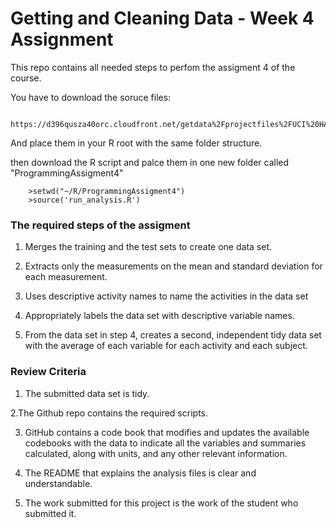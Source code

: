 # Getting and Cleaning Data - Week 4 Assignment

This repo contains all needed steps to perfom the assigment 4 of the course.

You have to download the soruce files:

        https://d396qusza40orc.cloudfront.net/getdata%2Fprojectfiles%2FUCI%20HAR%20Dataset.zip

And place them in your R root with the same folder structure.

then download the R script and palce them in one new folder called "ProgrammingAssigment4"

        >setwd("~/R/ProgrammingAssigment4")
        >source('run_analysis.R')


### The required steps of the assigment


1. Merges the training and the test sets to create one data set.

2. Extracts only the measurements on the mean and standard deviation for each measurement.

3. Uses descriptive activity names to name the activities in the data set

4. Appropriately labels the data set with descriptive variable names.

5. From the data set in step 4, creates a second, independent tidy data set with the average of each variable for each activity and each subject.

### Review Criteria

1. The submitted data set is tidy.

2.The Github repo contains the required scripts.

3. GitHub contains a code book that modifies and updates the available codebooks with the data to indicate all the variables and summaries calculated, along with units, and any other relevant information.

4. The README that explains the analysis files is clear and understandable.

5. The work submitted for this project is the work of the student who submitted it.